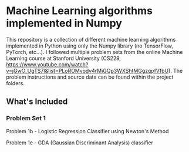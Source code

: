 # Machine Learning algorithms implemented in Numpy

This repository is a collection of different machine learning algorithms implemented in Python using only the Numpy library (no TensorFlow, PyTorch, etc...). I followed multiple problem sets from the online Machine Learning course at Stanford University (CS229, https://www.youtube.com/watch?v=jGwO_UgTS7I&list=PLoROMvodv4rMiGQp3WXShtMGgzqpfVfbU). The problem instructions and source data can be found within the project folders. 

## What's Included

### Problem Set 1
Problem 1b - Logistic Regression Classifier using Newton's Method

Problem 1e - GDA (Gaussian Discriminant Analysis) classifier
